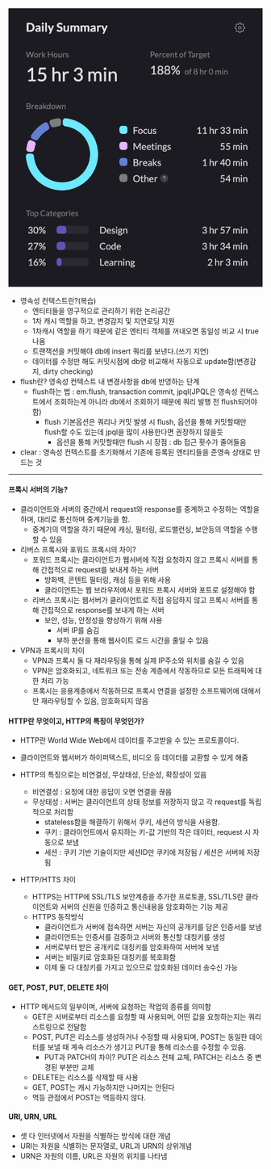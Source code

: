 <img src="/Tracking_Time/4_Apr/250407.png">

 * 영속성 컨텍스트란?(복습)
   * 엔티티들을 영구적으로 관리하기 위한 논리공간
   * 1차 캐시 역할을 하고, 변경감지 및 지연로딩 지원
   * 1차캐시 역할을 하기 때문에 같은 엔티티 객체를 꺼내오면 동일성 비교 시 true 나옴
   * 트랜잭션을 커밋해야 db에 insert 쿼리를 보낸다.(쓰기 지연)
   * 데이터를 수정만 해도 커밋시점에 db랑 비교해서 자동으로 update함(변경감지, dirty checking)
 * flush란? 영속성 컨텍스트 내 변경사항을 db에 반영하는 단계
   * flush하는 법 : em.flush, transaction commit, jpql(JPQL은 영속성 컨텍스트에서 조회하는게 아니라 db에서 조회하기 때문에 쿼리 발행 전 flush되어야 함) 
     * flush 기본옵션은 쿼리나 커밋 발생 시 flush, 옵션을 통해 커밋할때만 flush할 수도 있는데 jpql을 많이 사용한다면 권장하지 않을듯
       * 옵션을 통해 커밋할때만 flush 시 장점 : db 접근 횟수가 줄어들음
 * clear : 영속성 컨텍스트를 초기화해서 기존에 등록된 엔티티들을 준영속 상태로 만드는 것 
-----
#### 프록시 서버의 기능?
* 클라이언트와 서버의 중간에서 request와 response를 중계하고 수정하는 역할을 하며, 대리로 통신하며 중계기능을 함.
  * 중계기의 역할을 하기 때문에 캐싱, 필터링, 로드밸런싱, 보안등의 역할을 수행할 수 있음
* 리버스 프록시와 포워드 프록시의 차이?
  * 포워드 프록시는 클라이언트가 웹서버에 직접 요청하지 않고 프록시 서버를 통해 간접적으로 request를 보내게 하는 서버
    * 방화벽, 콘텐트 필터링, 캐싱 등을 위해 사용
    * 클라이언트는 웹 브라우저에서 포워드 프록시 서버와 포트로 설정해야 함
  * 리버스 프록시는 웹서버가 클라이언트로 직접 응답하지 않고 프록시 서버를 통해 간접적으로 response를 보내게 하는 서버
    * 보안, 성능, 안정성을 향상하기 위해 사용
      * 서버 IP를 숨김
      * 부하 분산을 통해 웹사이트 로드 시간을 줄일 수 있음
* VPN과 프록시의 차이
  * VPN과 프록시 둘 다 재라우팅을 통해 실제 IP주소와 위치를 숨길 수 있음
  * VPN은 암호화되고, 네트워크 또는 전송 계층에서 작동하므로 모든 트래픽에 대한 처리 가능
  * 프록시는 응용계층에서 작동하므로 프록시 연결을 설정한 소프트웨어에 대해서만 재라우팅할 수 있음, 암호화되지 않음

#### HTTP란 무엇이고, HTTP의 특징이 무엇인가?
* HTTP란 World Wide Web에서 데이터를 주고받을 수 있는 프로토콜이다.
* 클라이언트와 웹서버가 하이퍼텍스트, 비디오 등 데이터를 교환할 수 있게 해줌
* HTTP의 특징으로는 비연결성, 무상태성, 단순성, 확장성이 있음
  * 비연결성 : 요청에 대한 응답이 오면 연결을 끊음
  * 무상태성 : 서버는 클라이언트의 상태 정보를 저장하지 않고 각 request를 독립적으로 처리함
    * stateless함을 해결하기 위해서 쿠키, 세션의 방식을 사용함.
    * 쿠키 : 클라이언트에서 유지하는 키-값 기반의 작은 데이터, request 시 자동으로 보냄
    * 세션 : 쿠키 기반 기술이지만 세션ID만 쿠키에 저장됨 / 세션은 서버에 저장됨 

* HTTP/HTTS 차이
  * HTTPS는 HTTP에 SSL/TLS 보안계층을 추가한 프로토콜, SSL/TLS란 클라이언트와 서버의 신원을 인증하고 통신내용을 암호화하는 기능 제공
  * HTTPS 동작방식
    * 클라이언트가 서버에 접속하면 서버는 자신의 공개키를 담은 인증서를 보냄
    * 클라이언트는 인증서를 검증하고 서버와 통신할 대칭키를 생성
    * 서버로부터 받은 공개키로 대칭키를 암호화하여 서버에 보냄
    * 서버는 비밀키로 암호화된 대칭키를 복호화함
    * 이제 둘 다 대칭키를 가지고 있으므로 암호화된 데이터 송수신 가능

#### GET, POST, PUT, DELETE 차이
* HTTP 메서드의 일부이며, 서버에 요청하는 작업의 종류를 의미함
  * GET은 서버로부터 리소스를 요청할 때 사용되며, 어떤 값을 요청하는지는 쿼리스트링으로 전달함
  * POST, PUT은 리소스를 생성하거나 수정할 때 사용되며, POST는 동일한 데이터를 보낼 때 계속 리소스가 생기고 PUT을 통해 리소스를 수정할 수 있음.
    * PUT과 PATCH의 차이? PUT은 리소스 전체 교체, PATCH는 리소스 중 변경된 부분만 교체
  * DELETE는 리소스를 삭제할 때 사용
  * GET, POST는 캐시 가능하지만 나머지는 안된다
  * 멱등 관점에서 POST는 멱등하지 않다.

#### URI, URN, URL
* 셋 다 인터넷에서 자원을 식별하는 방식에 대한 개념
* URI는 자원을 식별하는 문자열로, URL과 URN의 상위개념
* URN은 자원의 이름, URL은 자원의 위치를 나타냄